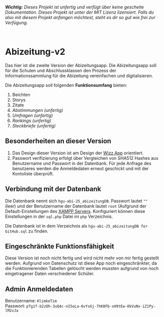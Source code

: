 ***Wichtig:*** *Dieses Projekt ist unfertig und verfügt über keine gescheite Dokumentation. Dieses Projekt ist unter der MIT Lizenz lizensiert. Falls du also mit diesem Projekt anfangen möchtest, steht es dir so gut wie frei zur Verfügung.*

<br>

Abizeitung-v2
=============

Das hier ist die zweite Version der Abizeitungsapp. Die Abizeitungsapp soll für die Schulen und Abschlussklassen den Prozess der Informationssammlung für die Abizeitung vereinfachen und digitalisieren.

Die Abizeitungsapp soll folgenden **Funktionsumfang** bieten:

1. Beichten
2. Storys
3. Zitate
4. *Abstimmungen (unfertig)*
5. *Umfragen (unfertig)*
6. *Rankings (unfertig)*
7. *Steckbriefe (unfertig)*

## Besonderheiten an dieser Version

1. Das Design dieser Version ist am Design der [Wizz App]([https://apple.com](https://wizzapp.com)) orientiert.
2. Passwort verifizierung erfolgt über Vergleichen von SHA512 Hashes aus Benutzername und Passwort in der Datenbank. Für jede Anfrage des benutzeres werden die Anmeldedaten erneut geschickt und mit der Kontoliste überprüft.

## Verbindung mit der Datenbank

Die Datenbank nennt sich `hgu-abi-25_abizeitungDB`. Passwort lautet `""` (leer) und der Benutzername der Datenbank lautet `root` (Aufgrund der Default-Einstellungen des [XAMPP Servers](https://www.apachefriends.org). Konfiguriert können diese Einstellungen in der `sql.php` Datei im `php` Verzeichnis.

Die Datenbank ist in dem Verzeichnis als `hgu-abi-25_abizeitungDB for GitHub.sql` zu finden.

## Eingeschränkte Funktionsfähigkeit

Diese Version ist noch nicht fertig und wird nicht mehr von mir fertig gestellt werden. Aufgrund von Datenschutz ist diese App noch eingeschränkter, da die Funktionierenden Tabellen gelöscht werden mussten aufgrund von noch eingetragener Daten verschiedener Schüler.

## Admin Anmeldedaten

Benutzername: `KlimkeTim` <br>
Passwort: `pTg1f-b2zDh-3uQ4c-nI5oLa-6vYsGj-7hK8Fb-sH9tEw-0kVuNx-iZ1Py-lM2vJa`
